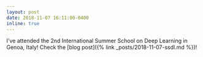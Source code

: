 ```yaml
---
layout: post
date: 2018-11-07 16:11:00-0400
inline: true
---
```


I've attended the 2nd International Summer School on Deep Learning in Genoa, Italy! Check the [blog post]({% link _posts/2018-11-07-ssdl.md %})!
